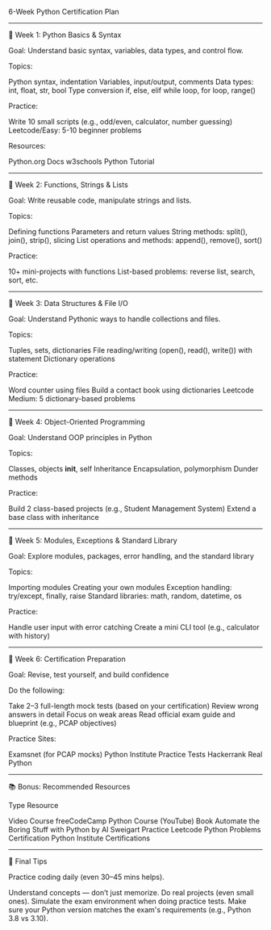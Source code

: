 6-Week Python Certification Plan


---

📅 Week 1: Python Basics & Syntax

Goal: Understand basic syntax, variables, data types, and control flow.

Topics:

Python syntax, indentation
Variables, input/output, comments
Data types: int, float, str, bool
Type conversion
if, else, elif
while loop, for loop, range()


Practice:

Write 10 small scripts (e.g., odd/even, calculator, number guessing)
Leetcode/Easy: 5-10 beginner problems


Resources:

Python.org Docs
w3schools Python Tutorial



---

📅 Week 2: Functions, Strings & Lists

Goal: Write reusable code, manipulate strings and lists.

Topics:

Defining functions
Parameters and return values
String methods: split(), join(), strip(), slicing
List operations and methods: append(), remove(), sort()

Practice:

10+ mini-projects with functions
List-based problems: reverse list, search, sort, etc.


---

📅 Week 3: Data Structures & File I/O

Goal: Understand Pythonic ways to handle collections and files.

Topics:

Tuples, sets, dictionaries
File reading/writing (open(), read(), write())
with statement
Dictionary operations

Practice:

Word counter using files
Build a contact book using dictionaries
Leetcode Medium: 5 dictionary-based problems


---

📅 Week 4: Object-Oriented Programming

Goal: Understand OOP principles in Python

Topics:

Classes, objects
__init__, self
Inheritance
Encapsulation, polymorphism
Dunder methods


Practice:

Build 2 class-based projects (e.g., Student Management System)
Extend a base class with inheritance


---

📅 Week 5: Modules, Exceptions & Standard Library

Goal: Explore modules, packages, error handling, and the standard library

Topics:

Importing modules
Creating your own modules
Exception handling: try/except, finally, raise
Standard libraries: math, random, datetime, os


Practice:

Handle user input with error catching
Create a mini CLI tool (e.g., calculator with history)

---

📅 Week 6: Certification Preparation

Goal: Revise, test yourself, and build confidence

Do the following:

Take 2–3 full-length mock tests (based on your certification)
Review wrong answers in detail
Focus on weak areas
Read official exam guide and blueprint (e.g., PCAP objectives)


Practice Sites:

Examsnet (for PCAP mocks)
Python Institute Practice Tests
Hackerrank
Real Python



---

📚 Bonus: Recommended Resources

Type Resource

Video Course freeCodeCamp Python Course (YouTube)
Book Automate the Boring Stuff with Python by Al Sweigart
Practice Leetcode Python Problems
Certification Python Institute Certifications



---

🧪 Final Tips

Practice coding daily (even 30–45 mins helps).

Understand concepts — don’t just memorize.
Do real projects (even small ones).
Simulate the exam environment when doing practice tests.
Make sure your Python version matches the exam's requirements (e.g., Python 3.8 vs 3.10).


